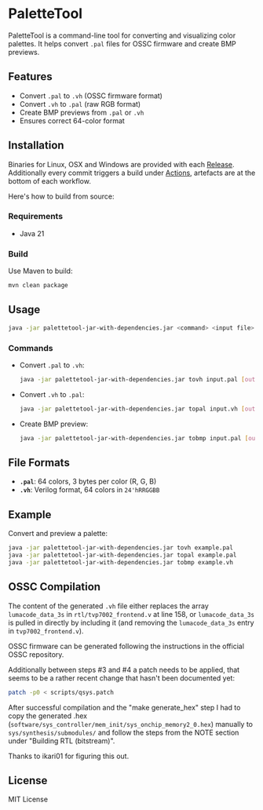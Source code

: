 # PaletteTool

PaletteTool is a command-line tool for converting and visualizing color palettes. It helps convert `.pal` files for OSSC firmware and create BMP previews.

## Features

- Convert `.pal` to `.vh` (OSSC firmware format)
- Convert `.vh` to `.pal` (raw RGB format)
- Create BMP previews from `.pal` or `.vh`
- Ensures correct 64-color format

## Installation

Binaries for Linux, OSX and Windows are provided with each [Release](https://github.com/herrkuhn/palettetool/releases). Additionally every commit triggers a build under [Actions](https://github.com/herrkuhn/palettetool/actions), artefacts are at the bottom of each workflow.

Here's how to build from source:

### Requirements
- Java 21

### Build

Use Maven to build:
```sh
mvn clean package
```

## Usage

```sh
java -jar palettetool-jar-with-dependencies.jar <command> <input file> [output file]
```

### Commands

- Convert `.pal` to `.vh`:
  ```sh
  java -jar palettetool-jar-with-dependencies.jar tovh input.pal [output.vh]
  ```
- Convert `.vh` to `.pal`:
  ```sh
  java -jar palettetool-jar-with-dependencies.jar topal input.vh [output.pal]
  ```
- Create BMP preview:
  ```sh
  java -jar palettetool-jar-with-dependencies.jar tobmp input.pal [output.bmp]
  ```

## File Formats

- **`.pal`**: 64 colors, 3 bytes per color (R, G, B)
- **`.vh`**: Verilog format, 64 colors in `24'hRRGGBB`

## Example

Convert and preview a palette:
```sh
java -jar palettetool-jar-with-dependencies.jar tovh example.pal
java -jar palettetool-jar-with-dependencies.jar topal example.pal
java -jar palettetool-jar-with-dependencies.jar tobmp example.vh
```

## OSSC Compilation

The content of the generated `.vh` file either replaces the array `lumacode_data_3s` in `rtl/tvp7002_frontend.v` at line 158, or `lumacode_data_3s` is pulled in directly by including it (and removing the `lumacode_data_3s` entry in `tvp7002_frontend.v`).

OSSC firmware can be generated following the instructions in the official OSSC repository.

Additionally between steps #3 and #4 a patch needs to be applied, that seems to be a rather recent change that hasn't been documented yet:

```sh
patch -p0 < scripts/qsys.patch
```

After successful compilation and the "make generate_hex" step I had to copy the generated .hex (`software/sys_controller/mem_init/sys_onchip_memory2_0.hex`) manually to `sys/synthesis/submodules/` and follow the steps from the NOTE section under "Building RTL (bitstream)".

Thanks to ikari01 for figuring this out.

## License
MIT License
